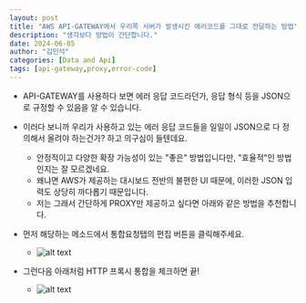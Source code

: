 ```yaml
---
layout: post
title: "AWS API-GATEWAY에서 우리쪽 서버가 발생시킨 에러코드를 그대로 전달하는 방법"
description: "생각보다 방법이 간단합니다."
date: 2024-06-05
author: "김민석"
categories: [Data and Api]
tags: [api-gateway,proxy,error-code]
---
```

- API-GATEWAY를 사용하다 보면 에러 응답 코드라던가, 응답 형식 등을 JSON으로 규정할 수 있음을 알 수 있습니다.
- 이러다 보니까 우리가 사용하고 있는 에러 응답 코드들을 일일이 JSON으로 다 정의해서 올려야 하는건가? 하고 의구심이 들텐데요.
  - 안정적이고 다양한 확장 가능성이 있는 "좋은" 방법입니다만, "효율적"인 방법인지는 잘 모르겠네요.
  - 왜냐면 AWS가 제공하는 대시보드 전반의 불편한 UI 때문에, 이러한 JSON 입력도 상당히 까다롭기 때문입니다.
  - 저는 그래서 간단하게 PROXY만 제공하고 싶다면 아래와 같은 방법을 추천합니다.

- 먼저 해당하는 메소드에서 통합요청탭의 편집 버튼을 클릭해주세요.
    - ![alt text](https://reddol18.github.io/dev5min/images/20240605/image1.png)
- 그런다음 아래처럼 HTTP 프록시 통합을 체크하면 끝!
    - ![alt text](https://reddol18.github.io/dev5min/images/20240605/image2.png)
